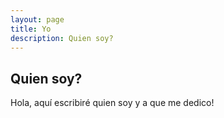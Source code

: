 ```yaml
---
layout: page
title: Yo
description: Quien soy?
---
```

## Quien soy?

Hola, aquí escribiré quien soy y a que me dedico!

